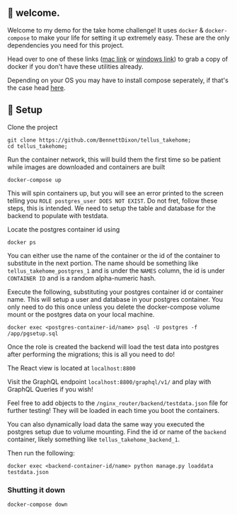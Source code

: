 ## :running: welcome.

Welcome to my demo for the take home challenge! It uses `docker` & `docker-compose` to make your life for setting it up extremely easy. These are the only dependencies you need for this project.

Head over to one of these links
([mac link](https://docs.docker.com/docker-for-mac/install/) or [windows link](https://docs.docker.com/docker-for-windows/install/)) to grab a copy of docker if you don't have these utilities already.

Depending on your OS you may have to install compose seperately, if that's the case head [here](https://docs.docker.com/compose/install/).

## :wrench: Setup

Clone the project

```
git clone https://github.com/BennettDixon/tellus_takehome;
cd tellus_takehome;
```

Run the container network, this will build them the first time so be patient while images are downloaded and containers are built

```
docker-compose up
```

This will spin containers up, but you will see an error printed to the screen telling you `ROLE postgres_user DOES NOT EXIST`. Do not fret, follow these steps, this is intended. We need to setup the table and database for the backend to populate with testdata.

Locate the postgres container id using

```
docker ps
```

You can either use the name of the container or the id of the container to substitute in the next portion. The name should be something like `tellus_takehome_postgres_1` and is under the `NAMES` column, the id is under `CONTAINER ID` and is a random alpha-numeric hash.

Execute the following, substituting your postgres container id or container name. This will setup a user and database in your postgres container. You only need to do this once unless you delete the docker-compose volume mount or the postgres data on your local machine.

```
docker exec <postgres-container-id/name> psql -U postgres -f /app/pgsetup.sql
```

Once the role is created the backend will load the test data into postgres after performing the migrations; this is all you need to do!

The React view is located at `localhost:8800`

Visit the GraphQL endpoint `localhost:8800/graphql/v1/` and play with GraphQL Queries if you wish!

Feel free to add objects to the `/nginx_router/backend/testdata.json` file for further testing! They will be loaded in each time you boot the containers.

You can also dynamically load data the same way you executed the postgres setup due to volume mounting. Find the id or name of the `backend` container, likely something like `tellus_takehome_backend_1`.

Then run the following:

```
docker exec <backend-container-id/name> python manage.py loaddata testdata.json
```

### Shutting it down

```
docker-compose down
```
